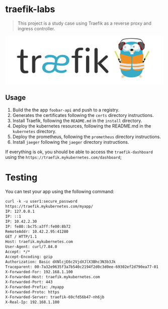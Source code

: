 # traefik-labs

> This project is a study case using Traefik as a reverse proxy and ingress controller.

<div align=>
	<img align="center"  src=/.github/assets/img/traefik-logo.png>
</div> 

## Usage

1. Build the the app `foobar-api` and push to a registry. 
2. Generates the certificates following the `certs` directory instructions.
3. Install Traefik, following the `README.md` in the `install` directory.
4. Deploy the kubernetes resources, following the README.md in the `kubernetes` directory.
5. Deploy the prometheus, following the `prometheus` directory instructions.
6. Install `jaeger` following the `jaeger` directory instructions.

If everything is ok, you should be able to access the `traefik-dashboard` using the `https://traefik.mykubernetes.com/dashboard`;

# Testing 

You can test your app using the following command:

```
curl -k -u user1:secure_password https://traefik.mykubernetes.com/myapp/
IP: 127.0.0.1
IP: ::1
IP: 10.42.2.30
IP: fe80::bc75:a3ff:fe00:8b72
RemoteAddr: 10.42.2.95:41280
GET / HTTP/1.1
Host: traefik.mykubernetes.com
User-Agent: curl/7.84.0
Accept: */*
Accept-Encoding: gzip
Authorization: Basic dXNlcjE6c2VjdXJlX3Bhc3N3b3Jk
Traceparent: 00-7a32e9635f3a7b540c2194f2d0c3d0ee-69302ef2d790ea77-01
X-Forwarded-For: 192.168.1.100
X-Forwarded-Host: traefik.mykubernetes.com
X-Forwarded-Port: 443
X-Forwarded-Prefix: /myapp
X-Forwarded-Proto: https
X-Forwarded-Server: traefik-69cfd56b47-nh6jb
X-Real-Ip: 192.168.1.100
```


